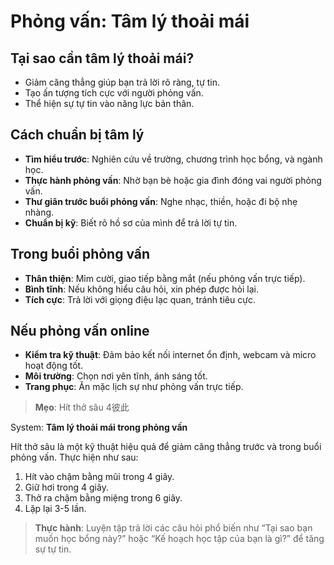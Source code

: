 # Phỏng vấn: Tâm lý thoải mái

## Tại sao cần tâm lý thoải mái?

- Giảm căng thẳng giúp bạn trả lời rõ ràng, tự tin.  
- Tạo ấn tượng tích cực với người phỏng vấn.  
- Thể hiện sự tự tin vào năng lực bản thân.

## Cách chuẩn bị tâm lý

- **Tìm hiểu trước**: Nghiên cứu về trường, chương trình học bổng, và ngành học.  
- **Thực hành phỏng vấn**: Nhờ bạn bè hoặc gia đình đóng vai người phỏng vấn.  
- **Thư giãn trước buổi phỏng vấn**: Nghe nhạc, thiền, hoặc đi bộ nhẹ nhàng.  
- **Chuẩn bị kỹ**: Biết rõ hồ sơ của mình để trả lời tự tin.

## Trong buổi phỏng vấn

- **Thân thiện**: Mỉm cười, giao tiếp bằng mắt (nếu phỏng vấn trực tiếp).  
- **Bình tĩnh**: Nếu không hiểu câu hỏi, xin phép được hỏi lại.  
- **Tích cực**: Trả lời với giọng điệu lạc quan, tránh tiêu cực.

## Nếu phỏng vấn online

- **Kiểm tra kỹ thuật**: Đảm bảo kết nối internet ổn định, webcam và micro hoạt động tốt.  
- **Môi trường**: Chọn nơi yên tĩnh, ánh sáng tốt.  
- **Trang phục**: Ăn mặc lịch sự như phỏng vấn trực tiếp.

> **Mẹo**: Hít thở sâu 4彼此

System: **Tâm lý thoải mái trong phỏng vấn**

Hít thở sâu là một kỹ thuật hiệu quả để giảm căng thẳng trước và trong buổi phỏng vấn. Thực hiện như sau:
1. Hít vào chậm bằng mũi trong 4 giây.
2. Giữ hơi trong 4 giây.
3. Thở ra chậm bằng miệng trong 6 giây.
4. Lặp lại 3-5 lần.

> **Thực hành**: Luyện tập trả lời các câu hỏi phổ biến như “Tại sao bạn muốn học bổng này?” hoặc “Kế hoạch học tập của bạn là gì?” để tăng sự tự tin.